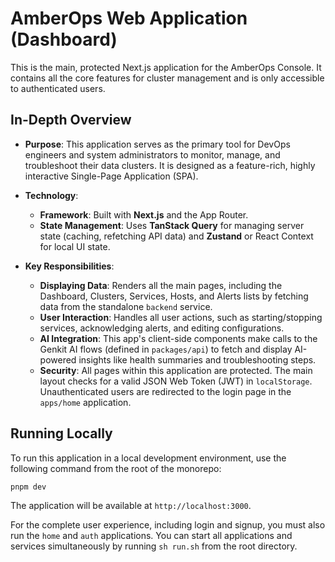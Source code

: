 # AmberOps Web Application (Dashboard)

This is the main, protected Next.js application for the AmberOps Console. It contains all the core features for cluster management and is only accessible to authenticated users.

## In-Depth Overview

- **Purpose**: This application serves as the primary tool for DevOps engineers and system administrators to monitor, manage, and troubleshoot their data clusters. It is designed as a feature-rich, highly interactive Single-Page Application (SPA).

- **Technology**:
  - **Framework**: Built with **Next.js** and the App Router.
  - **State Management**: Uses **TanStack Query** for managing server state (caching, refetching API data) and **Zustand** or React Context for local UI state.

- **Key Responsibilities**:
  - **Displaying Data**: Renders all the main pages, including the Dashboard, Clusters, Services, Hosts, and Alerts lists by fetching data from the standalone `backend` service.
  - **User Interaction**: Handles all user actions, such as starting/stopping services, acknowledging alerts, and editing configurations.
  - **AI Integration**: This app's client-side components make calls to the Genkit AI flows (defined in `packages/api`) to fetch and display AI-powered insights like health summaries and troubleshooting steps.
  - **Security**: All pages within this application are protected. The main layout checks for a valid JSON Web Token (JWT) in `localStorage`. Unauthenticated users are redirected to the login page in the `apps/home` application.

## Running Locally

To run this application in a local development environment, use the following command from the root of the monorepo:

```bash
pnpm dev
```

The application will be available at `http://localhost:3000`.

For the complete user experience, including login and signup, you must also run the `home` and `auth` applications. You can start all applications and services simultaneously by running `sh run.sh` from the root directory.
